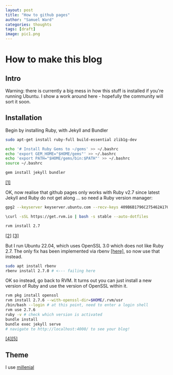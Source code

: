 ```yaml
---
layout: post
title: "How to github pages"
author: "Samuel Ward"
categories: thoughts
tags: [draft]
image: pic1.png
---
```


# How to make this blog

## Intro

Warning: there is currently a big mess in how this stuff is installed if you're running Ubuntu. I show a work around here - hopefully the community will sort it soon.

## Installation

Begin by installing Ruby, with Jekyll and Bundler


``` bash
sudo apt-get install ruby-full build-essential zlib1g-dev

echo '# Install Ruby Gems to ~/gems' >> ~/.bashrc
echo 'export GEM_HOME="$HOME/gems"' >> ~/.bashrc
echo 'export PATH="$HOME/gems/bin:$PATH"' >> ~/.bashrc
source ~/.bashrc

gem install jekyll bundler
```

[[1]](https://jekyllrb.com/docs/installation/ubuntu/)


OK, now realise that github pages only works with Ruby v2.7 since latest Jekyll and Ruby do not get along ... so need a Ruby version manager: 

``` bash
gpg2 --keyserver keyserver.ubuntu.com --recv-keys 409B6B1796C275462A1703113804BB82D39DC0E3 7D2BAF1CF37B13E2069D6956105BD0E739499BDB

\curl -sSL https://get.rvm.io | bash -s stable --auto-dotfiles

rvm install 2.7
```

[[2]](https://stackoverflow.com/questions/37315192/how-to-downgrade-ruby-version-on-ubuntu)
[[3]](https://rvm.io/)

But I run Ubuntu 22.04, which uses OpenSSL 3.0 which does not like Ruby 2.7. The only fix has been implemented via rbenv [[here]](https://github.com/rbenv/ruby-build/pull/1974#issue-1231997356), so now use that instead.

``` bash
sudo apt install rbenv
rbenv install 2.7.0 # <--- failing here 

```

OK so instead, go back to RVM. It turns out you can just install a new version of Ruby and use the version of OpenSSL within it.

```bash
rvm pkg install openssl
rvm install 2.7.6 --with-openssl-dir=$HOME/.rvm/usr
/bin/bash --login # at this point, need to enter a login shell 
rvm use 2.7.6 
ruby -v # check which version is activated 
bundle install
bundle exec jekyll serve
# navigate to http://localhost:4000/ to see your blog!

```

[[4]](https://stackoverflow.com/questions/72179373/cant-install-ruby-via-rvm-error-running-rvm-make-j4-on-ubuntu-22-04)[[5]](https://rvm.io/rvm/basics)


## Theme

I use [millenial](https://github.com/LeNPaul/Millennial)

    